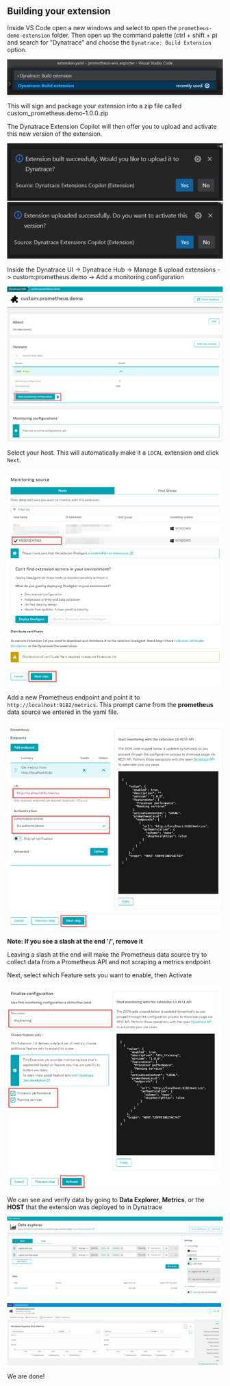 ## Building your extension

Inside VS Code open a new windows and select to open the `prometheus-demo-extension` folder. Then open up the command palette (ctrl + shift + p) and search for "Dynatrace" and choose the `Dynatrace: Build Extension` option. 

![Build Extension](../../../assets/images/03_prometheus_build_extension.png)

This will sign and package your extension into a zip file called custom_prometheus.demo-1.0.0.zip

The Dynatrace Extension Copilot will then offer you to upload and activate this new version of the extension. 

![Upload Extension](../../../assets/images/03_prometheus_upload_extension.png)
![Activate Extension](../../../assets/images/03_prometheus_activate_extension.png)

Inside the Dynatrace UI -> Dynatrace Hub -> Manage & upload extensions -> custom:prometheus.demo -> Add a monitoring configuration

![Monitoring configuration](../../../assets/images/03_prometheus_adding_configuration.png)

Select your host. This will automatically make it a `LOCAL` extension and click `Next`.

![Monitoring host](../../../assets/images/03_prometheus_selecting_monitoring_host.png)

Add a new Prometheus endpoint and point it to `http://localhost:9182/metrics`. This prompt came from the **prometheus** data source we entered in the yaml file.

![Add endpoint](../../../assets/images/03_prometheus_add_endpoint.png)

**Note: If you see a slash at the end '/', remove it**

Leaving a slash at the end will make the Prometheus data source try to collect data from a Prometheus API and not scraping a metrics endpoint

Next, select which Feature sets you want to enable, then Activate

![Feature sets](../../../assets/images/03_prometheus_featureset.png)

We can see and verify data by going to **Data Explorer**, **Metrics**, or the **HOST** that the extension was deployed to in Dynatrace

![Data explorer](../../../assets/images/03_prometheus_data_explorer.png)

![Host Screen](../../../assets/images/03_prometheus_host_screen.png)

We are done!